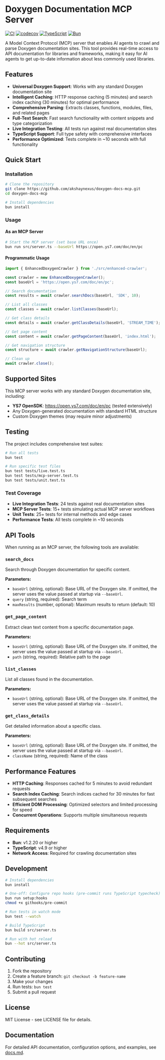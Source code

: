 # Doxygen Documentation MCP Server

[![CI](https://github.com/akshaynexus/doxygen-docs-mcp/actions/workflows/test.yml/badge.svg)](https://github.com/akshaynexus/doxygen-docs-mcp/actions/workflows/test.yml)
[![codecov](https://codecov.io/gh/akshaynexus/doxygen-docs-mcp/branch/main/graph/badge.svg)](https://codecov.io/gh/akshaynexus/doxygen-docs-mcp)
[![TypeScript](https://img.shields.io/badge/TypeScript-4.9+-blue.svg)](#)
[![Bun](https://img.shields.io/badge/Bun-1.2+-orange.svg)](#)

A Model Context Protocol (MCP) server that enables AI agents to crawl and parse Doxygen documentation sites. This tool provides real-time access to API documentation for libraries and frameworks, making it easy for AI agents to get up-to-date information about less commonly used libraries.

## Features

- **Universal Doxygen Support**: Works with any standard Doxygen documentation site
- **Intelligent Caching**: HTTP response caching (5 minutes) and search index caching (30 minutes) for optimal performance
- **Comprehensive Parsing**: Extracts classes, functions, modules, files, and related pages
- **Full-Text Search**: Fast search functionality with content snippets and type categorization
- **Live Integration Testing**: All tests run against real documentation sites
- **TypeScript Support**: Full type safety with comprehensive interfaces
- **Performance Optimized**: Tests complete in ~10 seconds with full functionality

## Quick Start

### Installation

```bash
# Clone the repository
git clone https://github.com/akshaynexus/doxygen-docs-mcp.git
cd doxygen-docs-mcp

# Install dependencies
bun install
```

### Usage

#### As an MCP Server

```bash
# Start the MCP server (set base URL once)
bun run src/server.ts --baseUrl https://open.ys7.com/doc/en/pc
```

#### Programmatic Usage

```typescript
import { EnhancedDoxygenCrawler } from './src/enhanced-crawler';

const crawler = new EnhancedDoxygenCrawler();
const baseUrl = 'https://open.ys7.com/doc/en/pc';

// Search documentation
const results = await crawler.searchDocs(baseUrl, 'SDK', 10);

// List all classes
const classes = await crawler.listClasses(baseUrl);

// Get class details
const details = await crawler.getClassDetails(baseUrl, 'STREAM_TIME');

// Get page content
const content = await crawler.getPageContent(baseUrl, 'index.html');

// Get navigation structure
const structure = await crawler.getNavigationStructure(baseUrl);

// Clean up
await crawler.close();
```

## Supported Sites

This MCP server works with any standard Doxygen documentation site, including:

- **YS7 OpenSDK**: https://open.ys7.com/doc/en/pc (tested extensively)
- Any Doxygen-generated documentation with standard HTML structure
- Custom Doxygen themes (may require minor adjustments)

## Testing

The project includes comprehensive test suites:

```bash
# Run all tests
bun test

# Run specific test files
bun test tests/live.test.ts
bun test tests/mcp-server.test.ts
bun test tests/unit.test.ts
```

### Test Coverage

- **Live Integration Tests**: 24 tests against real documentation sites
- **MCP Server Tests**: 15+ tests simulating actual MCP server workflows  
- **Unit Tests**: 25+ tests for internal methods and edge cases
- **Performance Tests**: All tests complete in ~10 seconds

## API Tools

When running as an MCP server, the following tools are available:

### `search_docs`
Search through Doxygen documentation for specific content.

**Parameters:**
- `baseUrl` (string, optional): Base URL of the Doxygen site. If omitted, the server uses the value passed at startup via `--baseUrl`.
- `query` (string, required): Search term
- `maxResults` (number, optional): Maximum results to return (default: 10)

### `get_page_content`
Extract clean text content from a specific documentation page.

**Parameters:**
- `baseUrl` (string, optional): Base URL of the Doxygen site. If omitted, the server uses the value passed at startup via `--baseUrl`.
- `path` (string, required): Relative path to the page

### `list_classes`
List all classes found in the documentation.

**Parameters:**
- `baseUrl` (string, optional): Base URL of the Doxygen site. If omitted, the server uses the value passed at startup via `--baseUrl`.

### `get_class_details`
Get detailed information about a specific class.

**Parameters:**
- `baseUrl` (string, optional): Base URL of the Doxygen site. If omitted, the server uses the value passed at startup via `--baseUrl`.
- `className` (string, required): Name of the class

## Performance Features

- **HTTP Caching**: Responses cached for 5 minutes to avoid redundant requests
- **Search Index Caching**: Search indices cached for 30 minutes for fast subsequent searches
- **Efficient DOM Processing**: Optimized selectors and limited processing for speed
- **Concurrent Operations**: Supports multiple simultaneous requests

## Requirements

- **Bun**: v1.2.20 or higher
- **TypeScript**: v4.9 or higher
- **Network Access**: Required for crawling documentation sites

## Development

```bash
# Install dependencies
bun install

# One-off: Configure repo hooks (pre-commit runs TypeScript typecheck)
bun run setup:hooks
chmod +x githooks/pre-commit

# Run tests in watch mode
bun test --watch

# Build TypeScript
bun build src/server.ts

# Run with hot reload
bun --hot src/server.ts
```

## Contributing

1. Fork the repository
2. Create a feature branch: `git checkout -b feature-name`
3. Make your changes
4. Run tests: `bun test`
5. Submit a pull request

## License

MIT License - see LICENSE file for details.

## Documentation

For detailed API documentation, configuration options, and examples, see [docs.md](./docs.md).
